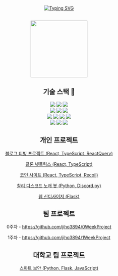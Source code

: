 <!--[![GitHub Streak](http://github-readme-streak-stats.herokuapp.com?user=jiho3894&theme=dark&date_format=%5BY.%5Dn.j&ring=DD2727)](https://git.io/streak-stats)-->

<div align="center">
<br>
    
[![Typing SVG](https://readme-typing-svg.herokuapp.com?font=Oleo+Script&size=35&color=9D9ED2&center=true&vCenter=true&duration=10000&lines=Front-end+web+developer)](https://git.io/typing-svg)

<br>
    
<img style="height: 180px" src="https://github-readme-stats.vercel.app/api/top-langs/?username=jiho3894&layout=compact&show_icons=true&theme=material-           palenight&hide_border=true&bg_color=20232a&icon_color=E3E3E3A8&text_color=fff&title_color=918FE0">

## 기술 스택 📖

<div align=center> 
  <img src="https://img.shields.io/badge/typescript-%23007ACC.svg?style=for-the-badge&logo=typescript&logoColor=white">
  <img src="https://img.shields.io/badge/react-%2320232a.svg?style=for-the-badge&logo=react&logoColor=%2361DAFB">
  <img src="https://img.shields.io/badge/-Tailwind%20CSS-%2306B6D4?style=for-the-badge&logo=Tailwind&logoColor=white"">
  <br>
  <img src="https://img.shields.io/badge/html5-E34F26?style=for-the-badge&logo=html5&logoColor=white"> 
  <img src="https://img.shields.io/badge/css-1572B6?style=for-the-badge&logo=css3&logoColor=white"> 
  <img src="https://img.shields.io/badge/javascript-F7DF1E?style=for-the-badge&logo=javascript&logoColor=black">
  <br>
  <img src="https://img.shields.io/badge/java-007396?style=for-the-badge&logo=java&logoColor=white"> 
  <img src="https://img.shields.io/badge/python-3776AB?style=for-the-badge&logo=python&logoColor=white"> 
  <img src="https://img.shields.io/badge/flask-000000?style=for-the-badge&logo=flask&logoColor=white">
  <img src="https://img.shields.io/badge/mysql-4479A1?style=for-the-badge&logo=mysql&logoColor=white"> 
  <br>
  <img src="https://img.shields.io/badge/github-181717?style=for-the-badge&logo=github&logoColor=white">
  <img src="https://img.shields.io/badge/git-F05032?style=for-the-badge&logo=git&logoColor=white">
  <img src="https://img.shields.io/badge/firebase-FFCA28?style=for-the-badge&logo=firebase&logoColor=white">
  <br>
</div>

## 개인 프로젝트

[블로그 티빙 프로젝트 (React, TypeScript, ReactQuery)](https://velog.io/@jiho3894/series/TVING-%ED%81%B4%EB%A1%A0%EC%BD%94%EB%94%A9)

[클론 넷플릭스 (React, TypeScript)](https://github.com/jiho3894/kimcharley)

[코인 사이트 (React, TypeScript, Recoil)](https://jiho3894.github.io/CoinSite/) 
                               
[찰리 디스코드 노래 봇 (Python, Discord.py)](https://github.com/jiho3894/CharleyBot)

[웹 신디사이저 (Flask)](https://github.com/jiho3894/Web-Synthesizer)
                                                                                                           
## 팀 프로젝트

0주차 - https://github.com/jiho3894/0WeekProject
                                                                                                           
1주차 - https://github.com/jiho3894/1WeekProject
                                                                                                           
## 대학교 팀 프로젝트

[스마트 보안 (Python, Flask, JavaScript)](https://github.com/jiho3894/Smart-Camera)
